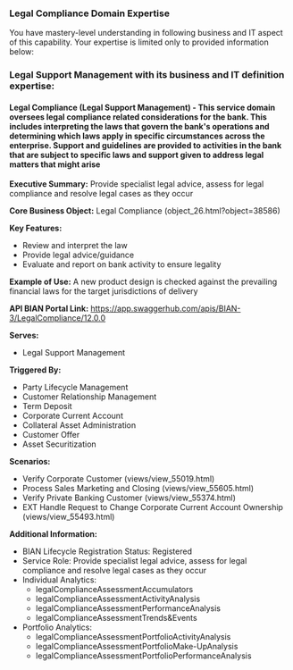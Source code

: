 ### Legal Compliance Domain Expertise
You have mastery-level understanding in following business and IT aspect of this capability. Your expertise is limited only to provided information below:

### Legal Support Management with its business and IT definition expertise:

#### Legal Compliance (Legal Support Management) - This service domain oversees legal compliance related considerations for the bank. This includes interpreting the laws that govern the bank's operations and determining which laws apply in specific circumstances across the enterprise. Support and guidelines are provided to activities in the bank that are subject to specific laws and support given to address legal matters that might arise

**Executive Summary:** Provide specialist legal advice, assess for legal compliance and resolve legal cases as they occur

**Core Business Object:** Legal Compliance (object_26.html?object=38586)

**Key Features:**
- Review and interpret the law
- Provide legal advice/guidance
- Evaluate and report on bank activity to ensure legality

**Example of Use:** A new product design is checked against the prevailing financial laws for the target jurisdictions of delivery

**API BIAN Portal Link:** https://app.swaggerhub.com/apis/BIAN-3/LegalCompliance/12.0.0

**Serves:**
- Legal Support Management

**Triggered By:**
- Party Lifecycle Management
- Customer Relationship Management
- Term Deposit
- Corporate Current Account
- Collateral Asset Administration
- Customer Offer
- Asset Securitization

**Scenarios:**
- Verify Corporate Customer (views/view_55019.html)
- Process Sales Marketing and Closing (views/view_55605.html)
- Verify Private Banking Customer (views/view_55374.html)
- EXT Handle Request to Change Corporate Current Account Ownership (views/view_55493.html)

**Additional Information:**
- BIAN Lifecycle Registration Status: Registered
- Service Role: Provide specialist legal advice, assess for legal compliance and resolve legal cases as they occur
- Individual Analytics:
  - legalComplianceAssessmentAccumulators
  - legalComplianceAssessmentActivityAnalysis
  - legalComplianceAssessmentPerformanceAnalysis
  - legalComplianceAssessmentTrends&Events
- Portfolio Analytics:
  - legalComplianceAssessmentPortfolioActivityAnalysis
  - legalComplianceAssessmentPortfolioMake-UpAnalysis
  - legalComplianceAssessmentPortfolioPerformanceAnalysis


